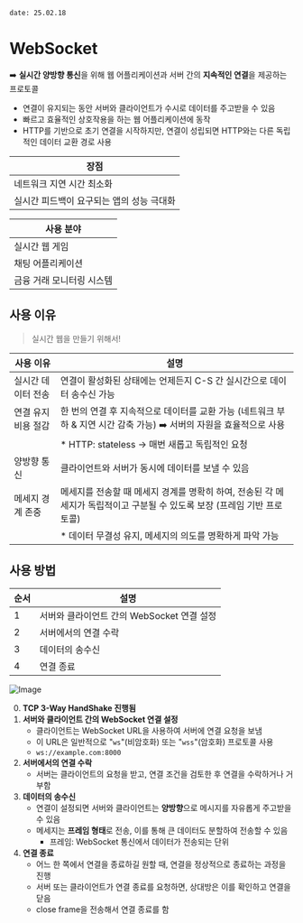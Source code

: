 `date: 25.02.18`
# WebSocket
➡️ **실시간 양방향 통신**을 위해 웹 어플리케이션과 서버 간의 **지속적인 연결**을 제공하는 프로토콜
- 연결이 유지되는 동안 서버와 클라이언트가 수시로 데이터를 주고받을 수 있음
- 빠르고 효율적인 상호작용을 하는 웹 어플리케이션에 동작
- HTTP를 기반으로 초기 연결을 시작하지만, 연결이 성립되면 HTTP와는 다른 독립적인 데이터 교환 경로 사용
 
|장점|
|---|
|네트워크 지연 시간 최소화|
|실시간 피드백이 요구되는 앱의 성능 극대화|

|사용 분야|
|---|
|실시간 웹 게임|
|채팅 어플리케이션|
|금융 거래 모니터링 시스템|


## 사용 이유
> 실시간 웹을 만들기 위해서!

|사용 이유|설명|
|---|--|
|실시간 데이터 전송|연결이 활성화된 상태에는 언제든지 C-S 간 실시간으로 데이터 송수신 가능|
|연결 유지 비용 절감|한 번의 연결 후 지속적으로 데이터를 교환 가능 (네트워크 부하 & 지연 시간 감축 가능) ➡️ 서버의 자원을 효율적으로 사용|
||* HTTP: stateless -> 매번 새롭고 독립적인 요청|
|양방향 통신|클라이언트와 서버가 동시에 데이터를 보낼 수 있음|
|메세지 경계 존중|메세지를 전송할 때 메세지 경계를 명확히 하여, 전송된 각 메세지가 독립적이고 구분될 수 있도록 보장 (프레임 기반 프로토콜)|
||* 데이터 무결성 유지, 메세지의 의도를 명확하게 파악 가능|

## 사용 방법

|순서|설명|
|--|--|
|1|서버와 클라이언트 간의 WebSocket 연결 설정
|2|서버에서의 연결 수락
|3|데이터의 송수신
|4|연결 종료|


![Image](https://github.com/user-attachments/assets/7477aec4-57e5-45a0-887c-0c58b732c6a9)

0. **TCP 3-Way HandShake 진행됨**
1. **서버와 클라이언트 간의 WebSocket 연결 설정**
   - 클라이언트는 WebSocket URL을 사용하여 서버에 연결 요청을 보냄 
   - 이 URL은 일반적으로 "`ws`"(비암호화) 또는 "`wss`"(암호화) 프로토콜 사용
   - `ws://example.com:8000`
2. **서버에서의 연결 수락**
   - 서버는 클라이언트의 요청을 받고, 연결 조건을 검토한 후 연결을 수락하거나 거부함
3. **데이터의 송수신**
   - 연결이 설정되면 서버와 클라이언트는 **양방향**으로 메시지를 자유롭게 주고받을 수 있음
   - 메세지는 **프레임 형태**로 전송, 이를 통해 큰 데이터도 분할하여 전송할 수 있음
     - 프레임: WebSocket 통신에서 데이터가 전송되는 단위
4. **연결 종료**
   - 어느 한 쪽에서 연결을 종료하길 원할 때, 연결을 정상적으로 종료하는 과정을 진행
   - 서버 또는 클라이언트가 연결 종료를 요청하면, 상대방은 이를 확인하고 연결을 닫음
   - close frame을 전송해서 연결 종료를 함